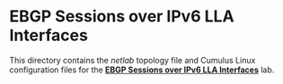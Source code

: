# EBGP Sessions over IPv6 LLA Interfaces

This directory contains the *netlab* topology file and Cumulus Linux configuration files for the **[EBGP Sessions over IPv6 LLA Interfaces](../../docs/basic/d-interface.md)** lab.
